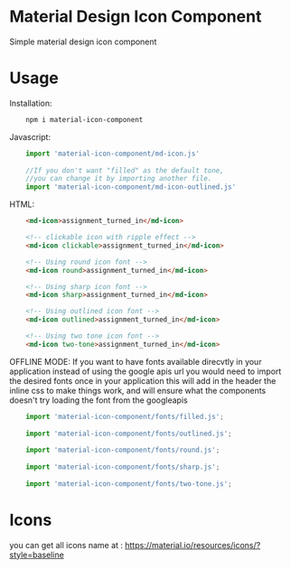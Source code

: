# Material Design Icon Component
Simple material design icon component

# Usage
Installation:
```bash
    npm i material-icon-component
```

Javascript:
```javascript
    import 'material-icon-component/md-icon.js'
    
    //If you don't want "filled" as the default tone,
    //you can change it by importing another file.
    import 'material-icon-component/md-icon-outlined.js'
```

HTML:
```html
    <md-icon>assignment_turned_in</md-icon>

    <!-- clickable icon with ripple effect -->
    <md-icon clickable>assignment_turned_in</md-icon>

    <!-- Using round icon font -->
    <md-icon round>assignment_turned_in</md-icon>

    <!-- Using sharp icon font -->
    <md-icon sharp>assignment_turned_in</md-icon>

    <!-- Using outlined icon font -->
    <md-icon outlined>assignment_turned_in</md-icon>

    <!-- Using two tone icon font -->
    <md-icon two-tone>assignment_turned_in</md-icon>
```

OFFLINE MODE:
If you want to have fonts available direcvtly in your application instead of using the google apis url you would need to import the desired fonts once in your application
this will add in the header the inline css to make things work, and will ensure what the components doesn't try loading the font from the googleapis

```javascript
    import 'material-icon-component/fonts/filled.js';
    
    import 'material-icon-component/fonts/outlined.js';
    
    import 'material-icon-component/fonts/round.js';
    
    import 'material-icon-component/fonts/sharp.js';
    
    import 'material-icon-component/fonts/two-tone.js';
```

# Icons
you can get all icons name at : https://material.io/resources/icons/?style=baseline